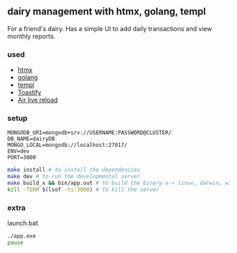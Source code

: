 ## dairy management with htmx, golang, templ

For a friend's dairy. Has a simple UI to add daily transactions and view monthly reports.

### used

-   [htmx](https://htmx.org/)
-   [golang](https://golang.org/)
-   [templ](https://templ.guide/quick-start/installation/)
-   [Toastify](https://github.com/apvarun/toastify-js/blob/master/README.md)
-   [Air live reload](https://github.com/cosmtrek/air)

### setup

```env
MONGODB_URI=mongodb+srv://USERNAME:PASSWORD@CLUSTER/
DB_NAME=dairyDB
MONGO_LOCAL=mongodb://localhost:27017/
ENV=dev
PORT=3000
```

```bash
make install # to install the dependencies
make dev # to run the developmental server
make build_x && bin/app.out # to build the binary x-> linux, darwin, windows
kill -TERM $(lsof -ti:3000) # to kill the server
```

### extra

launch.bat

```bat
./app.exe
pause
```

<!--
https://www.gomponents.com/
https://github.com/maragudk/gomponents

https://go-fuego.github.io/fuego/  -> frameworks (supports templates/templ/gomponents)
https://github.com/go-fuego/fuego
-->
